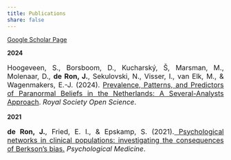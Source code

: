 ```yaml
---
title: Publications 
share: false
---
```


[Google Scholar Page](https://scholar.google.com/citations?user=eMNx9PYAAAAJ&hl=nl&oi=ao)


**2024**

<p style="font-size:medium;text-align:justify">Hoogeveen, S., Borsboom, D., Kucharský, Š, Marsman, M., Molenaar, D., <b>de Ron, J.</b>, Sekulovski, N., Visser, I., van Elk, M., & Wagenmakers, E.-J. (2024). <a href = "https://royalsocietypublishing.org/doi/10.1098/rsos.240049"> Prevalence, Patterns, and Predictors of Paranormal Beliefs in the Netherlands: A Several-Analysts Approach</a>. <em>Royal Society Open Science</em>.</p>


**2021**

<p style="font-size:medium;text-align:justify"><b>de Ron, J.</b>, Fried, E. I., & Epskamp, S. (2021).<a href = "https://doi.org/10.1017/S0033291719003209"> Psychological networks in clinical populations: investigating the consequences of Berkson’s bias.</a> <em>Psychological Medicine</em>.</p> 